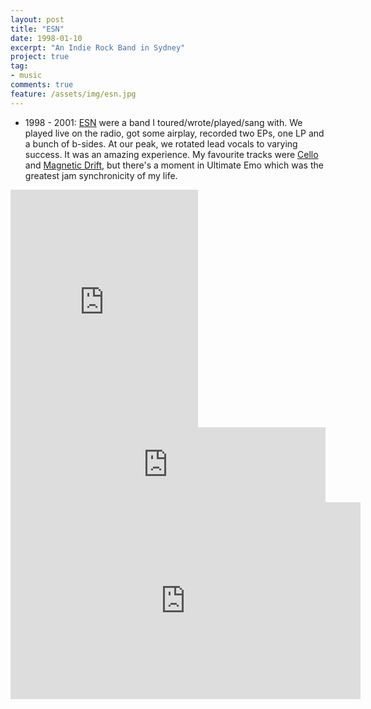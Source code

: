 ```yaml
---
layout: post
title: "ESN"
date: 1998-01-10
excerpt: "An Indie Rock Band in Sydney"
project: true
tag:
- music
comments: true
feature: /assets/img/esn.jpg
---
```


* 1998 - 2001: [ESN](https://educationallysubnormal.bandcamp.com) were a band I toured/wrote/played/sang with. We played live on the radio, got some airplay, recorded two EPs, one LP and a bunch of b-sides. At our peak, we rotated lead vocals to varying success. It was an amazing experience. My favourite tracks were [Cello](https://open.spotify.com/track/615lVcD7C5AHZESaHZisfD) and [Magnetic Drift](https://open.spotify.com/track/1GqkHCNbOGbAgMY4Mahl8N), but there's a moment in Ultimate Emo which was the greatest jam synchronicity of my life.

<iframe src="https://open.spotify.com/embed/track/615lVcD7C5AHZESaHZisfD" width="300" height="380" frameborder="0" allowtransparency="true" allow="encrypted-media"></iframe>

<iframe style="border: 0; width: 100%; height: 120px;" src="https://bandcamp.com/EmbeddedPlayer/album=3024741345/size=large/bgcol=ffffff/linkcol=0687f5/tracklist=false/artwork=small/track=2800685454/transparent=true/" seamless><a href="http://educationallysubnormal.bandcamp.com/album/actual-size">Actual Size by ESN</a></iframe>

<iframe width="560" height="315" src="https://www.youtube.com/embed/videoseries?list=PL4Ymrj3fqCfkkVj5ycaluxEb522gq7Vf6" frameborder="0" allow="autoplay; encrypted-media" allowfullscreen></iframe>

